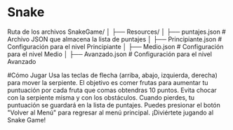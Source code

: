 # Snake
Ruta de los archivos 
SnakeGame/
│
├── Resources/
│   ├── puntajes.json     # Archivo JSON que almacena la lista de puntajes
│   ├── Principiante.json # Configuración para el nivel Principiante
│   ├── Medio.json        # Configuración para el nivel Medio
│   ├── Avanzado.json     # Configuración para el nivel Avanzado

#Cómo Jugar
Usa las teclas de flecha (arriba, abajo, izquierda, derecha) para mover la serpiente.
El objetivo es comer frutas para aumentar tu puntuación por cada fruta que comas obtendras 10 puntos.
Evita chocar con la serpiente misma y con los obstáculos.
Cuando pierdes, tu puntuación se guardará en la lista de puntajes.
Puedes presionar el botón "Volver al Menú" para regresar al menú principal.
¡Diviértete jugando al Snake Game!
